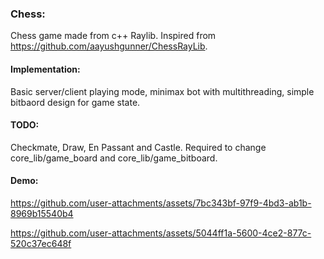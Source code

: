 ### Chess:
Chess  game made from c++ Raylib. Inspired from https://github.com/aayushgunner/ChessRayLib.

#### Implementation:
Basic server/client playing mode, minimax bot with multithreading, simple bitbaord design for game state.

#### TODO:
Checkmate, Draw, En Passant and Castle.
Required to change core_lib/game_board and core_lib/game_bitboard.

#### Demo:

https://github.com/user-attachments/assets/7bc343bf-97f9-4bd3-ab1b-8969b15540b4

https://github.com/user-attachments/assets/5044ff1a-5600-4ce2-877c-520c37ec648f

